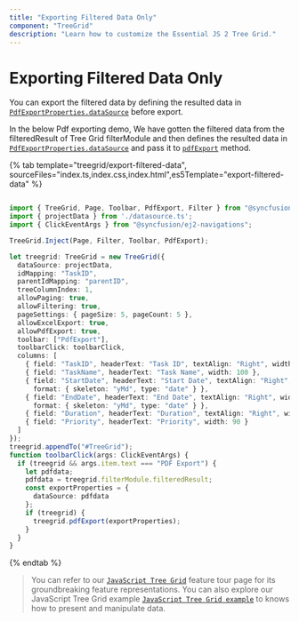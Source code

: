 ```yaml
---
title: "Exporting Filtered Data Only"
component: "TreeGrid"
description: "Learn how to customize the Essential JS 2 Tree Grid."
---
```


# Exporting Filtered Data Only

You can export the filtered data by defining the resulted data in [`PdfExportProperties.dataSource`](../../api/grid/pdfExportProperties/#datasource) before export.

In the below Pdf exporting demo, We have gotten the filtered data from the filteredResult of Tree Grid filterModule and then defines the resulted data in [`PdfExportProperties.dataSource`](../../api/grid/pdfExportProperties/#datasource) and pass it to [`pdfExport`](../api/treegrid/#pdfexport) method.

{% tab template="treegrid/export-filtered-data", sourceFiles="index.ts,index.css,index.html",es5Template="export-filtered-data" %}

```typescript

import { TreeGrid, Page, Toolbar, PdfExport, Filter } from "@syncfusion/ej2-treegrid";
import { projectData } from './datasource.ts';
import { ClickEventArgs } from "@syncfusion/ej2-navigations";

TreeGrid.Inject(Page, Filter, Toolbar, PdfExport);

let treegrid: TreeGrid = new TreeGrid({
  dataSource: projectData,
  idMapping: "TaskID",
  parentIdMapping: "parentID",
  treeColumnIndex: 1,
  allowPaging: true,
  allowFiltering: true,
  pageSettings: { pageSize: 5, pageCount: 5 },
  allowExcelExport: true,
  allowPdfExport: true,
  toolbar: ["PdfExport"],
  toolbarClick: toolbarClick,
  columns: [
    { field: "TaskID", headerText: "Task ID", textAlign: "Right", width: 70,
    { field: "TaskName", headerText: "Task Name", width: 100 },
    { field: "StartDate", headerText: "Start Date", textAlign: "Right", width: 100,
      format: { skeleton: "yMd", type: "date" } },
    { field: "EndDate", headerText: "End Date", textAlign: "Right", width: 100,
      format: { skeleton: "yMd", type: "date" } },
    { field: "Duration", headerText: "Duration", textAlign: "Right", width: 90 },
    { field: "Priority", headerText: "Priority", width: 90 }
  ]
});
treegrid.appendTo("#TreeGrid");
function toolbarClick(args: ClickEventArgs) {
  if (treegrid && args.item.text === "PDF Export") {
    let pdfdata;
    pdfdata = treegrid.filterModule.filteredResult;
    const exportProperties = {
      dataSource: pdfdata
    };
    if (treegrid) {
      treegrid.pdfExport(exportProperties);
    }
  }
}

```

{% endtab %}

> You can refer to our [`JavaScript Tree Grid`](https://www.syncfusion.com/javascript-ui-controls/js-tree-grid) feature tour page for its groundbreaking feature representations. You can also explore our JavaScript Tree Grid example [`JavaScript Tree Grid example`](https://ej2.syncfusion.com/demos/#/material/tree-grid/treegrid-overview.html) to knows how to present and manipulate data.